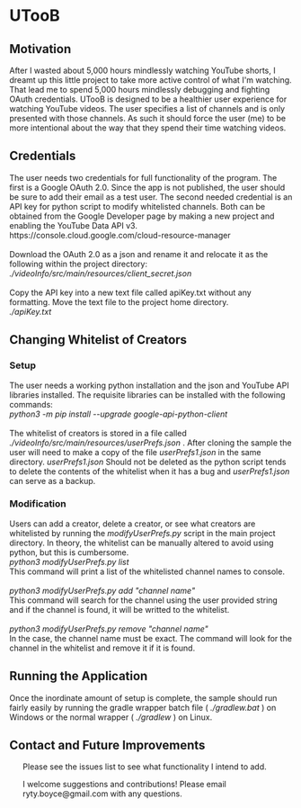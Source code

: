 <h1> UTooB </h1>

<h2> Motivation </h2>
<p> After I wasted about 5,000 hours mindlessly watching YouTube shorts, I dreamt up this little project to take
more active control of what I'm watching. That lead me to spend 5,000 hours mindlessly debugging and fighting OAuth credentials. 
UTooB is designed to be a healthier user experience for watching YouTube videos. The user specifies a list of 
channels and is only presented with those channels. As such it should force the user (me) to be more intentional
about the way that they spend their time watching videos. </p>

<h2> Credentials </h2>
<p> The user needs two credentials for full functionality of the program. The first is a Google OAuth 2.0. Since the
app is not published, the user should be sure to add their email as a test user. The second needed credential is an API
key for python script to modify whitelisted channels. Both can be obtained from the Google Developer page by making a new
project and enabling the YouTube Data API v3.
<br> https://console.cloud.google.com/cloud-resource-manager 
<br>
<br> Download the OAuth 2.0 as a json and rename it and relocate it as the following within the project directory:
<br> <i> ./videoInfo/src/main/resources/client_secret.json </i> 
<br>
<br> Copy the API key into a new text file called apiKey.txt without any formatting. Move the text file to the project home directory.
<br> <i> ./apiKey.txt </i> </p>

<h2> Changing Whitelist of Creators </h2>
<h3> Setup </h3>
<p> The user needs a working python installation and the json and YouTube API libraries installed. The requisite libraries can
be installed with the following commands:
<br> <i> python3 -m pip install --upgrade google-api-python-client </i>
<br>
<br> The whitelist of creators is stored in a file called <i>./videoInfo/src/main/resources/userPrefs.json </i>. After cloning the sample 
the user will need to make a copy of the file <i> userPrefs1.json </i> in the same directory. <i> userPrefs1.json </i> Should 
not be deleted as the python script tends to delete the contents of the whitelist when it has a bug and <i> userPrefs1.json </i>
can serve as a backup.
<h3> Modification </h3>
Users can add a creator, delete a creator, or see what creators are whitelisted by running the <i> modifyUserPrefs.py </i> script 
in the main project directory. In theory, the whitelist can be manually altered to avoid using python, but this is cumbersome. 
<br> <i> python3 modifyUserPrefs.py list </i>
<br> This command will print a list of the whitelisted channel names to console. 
<br>
<br> <i> python3 modifyUserPrefs.py add "channel name" </i>
<br> This command will search for the channel using the user provided string and if the channel is found, it will be writted to the whitelist.
<br>
<br> <i> python3 modifyUserPrefs.py remove "channel name" </i>
<br> In the case, the channel name must be exact. The command will look for the channel in the whitelist and remove it if it is found.

<h2> Running the Application </h2>
Once the inordinate amount of setup is complete, the sample should run fairly easily by running the gradle wrapper batch file (<i> ./gradlew.bat </i>) on Windows or the normal wrapper (<i> ./gradlew </i>) on Linux. 

<h2> Contact and Future Improvements </h2>
<ul> Please see the issues list to see what functionality I intend to add. </ul>
<ul> I welcome suggestions and contributions! Please email ryty.boyce@gmail.com with any questions. </ul>

